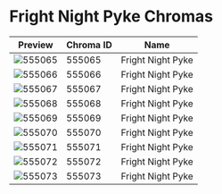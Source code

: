 # Fright Night Pyke Chromas

| Preview | Chroma ID | Name |
|---------|-----------|------|
| ![555065](https://raw.communitydragon.org/latest/plugins/rcp-be-lol-game-data/global/default/v1/champion-chroma-images/555/555065.png) | 555065 | Fright Night Pyke |
| ![555066](https://raw.communitydragon.org/latest/plugins/rcp-be-lol-game-data/global/default/v1/champion-chroma-images/555/555066.png) | 555066 | Fright Night Pyke |
| ![555067](https://raw.communitydragon.org/latest/plugins/rcp-be-lol-game-data/global/default/v1/champion-chroma-images/555/555067.png) | 555067 | Fright Night Pyke |
| ![555068](https://raw.communitydragon.org/latest/plugins/rcp-be-lol-game-data/global/default/v1/champion-chroma-images/555/555068.png) | 555068 | Fright Night Pyke |
| ![555069](https://raw.communitydragon.org/latest/plugins/rcp-be-lol-game-data/global/default/v1/champion-chroma-images/555/555069.png) | 555069 | Fright Night Pyke |
| ![555070](https://raw.communitydragon.org/latest/plugins/rcp-be-lol-game-data/global/default/v1/champion-chroma-images/555/555070.png) | 555070 | Fright Night Pyke |
| ![555071](https://raw.communitydragon.org/latest/plugins/rcp-be-lol-game-data/global/default/v1/champion-chroma-images/555/555071.png) | 555071 | Fright Night Pyke |
| ![555072](https://raw.communitydragon.org/latest/plugins/rcp-be-lol-game-data/global/default/v1/champion-chroma-images/555/555072.png) | 555072 | Fright Night Pyke |
| ![555073](https://raw.communitydragon.org/latest/plugins/rcp-be-lol-game-data/global/default/v1/champion-chroma-images/555/555073.png) | 555073 | Fright Night Pyke |